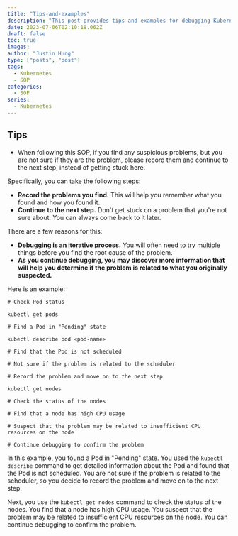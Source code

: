 ```yaml
---
title: "Tips-and-examples"
description: "This post provides tips and examples for debugging Kubernetes."
date: 2023-07-06T02:10:18.062Z
draft: false
toc: true
images:
author: "Justin Hung"
type: ["posts", "post"]
tags:
  - Kubernetes
  - SOP
categories:
  - SOP
series:
  - Kubernetes
---
```





## Tips

* When following this SOP, if you find any suspicious problems, but you are not sure if they are the problem, please record them and continue to the next step, instead of getting stuck here.

Specifically, you can take the following steps:

* **Record the problems you find.** This will help you remember what you found and how you found it.
* **Continue to the next step.** Don't get stuck on a problem that you're not sure about. You can always come back to it later.

There are a few reasons for this:

* **Debugging is an iterative process.** You will often need to try multiple things before you find the root cause of the problem.
* **As you continue debugging, you may discover more information that will help you determine if the problem is related to what you originally suspected.**

Here is an example:

```
# Check Pod status

kubectl get pods

# Find a Pod in "Pending" state

kubectl describe pod <pod-name>

# Find that the Pod is not scheduled

# Not sure if the problem is related to the scheduler

# Record the problem and move on to the next step

kubectl get nodes

# Check the status of the nodes

# Find that a node has high CPU usage

# Suspect that the problem may be related to insufficient CPU resources on the node

# Continue debugging to confirm the problem
```

In this example, you found a Pod in "Pending" state. You used the `kubectl describe` command to get detailed information about the Pod and found that the Pod is not scheduled. You are not sure if the problem is related to the scheduler, so you decide to record the problem and move on to the next step.

Next, you use the `kubectl get nodes` command to check the status of the nodes. You find that a node has high CPU usage. You suspect that the problem may be related to insufficient CPU resources on the node. You can continue debugging to confirm the problem.